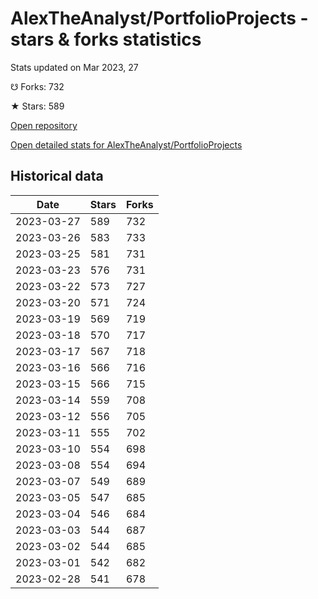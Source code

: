 # AlexTheAnalyst/PortfolioProjects - stars & forks statistics

Stats updated on Mar 2023, 27

☋ Forks: 732

★ Stars: 589

[Open repository](https://github.com/AlexTheAnalyst/PortfolioProjects)

[Open detailed stats for AlexTheAnalyst/PortfolioProjects](https://reviewgithub.com/rep/AlexTheAnalyst/PortfolioProjects)

## Historical data
| Date | Stars | Forks |
|------|-------|-------|
| 2023-03-27 | 589 | 732 | 
| 2023-03-26 | 583 | 733 | 
| 2023-03-25 | 581 | 731 | 
| 2023-03-23 | 576 | 731 | 
| 2023-03-22 | 573 | 727 | 
| 2023-03-20 | 571 | 724 | 
| 2023-03-19 | 569 | 719 | 
| 2023-03-18 | 570 | 717 | 
| 2023-03-17 | 567 | 718 | 
| 2023-03-16 | 566 | 716 | 
| 2023-03-15 | 566 | 715 | 
| 2023-03-14 | 559 | 708 | 
| 2023-03-12 | 556 | 705 | 
| 2023-03-11 | 555 | 702 | 
| 2023-03-10 | 554 | 698 | 
| 2023-03-08 | 554 | 694 | 
| 2023-03-07 | 549 | 689 | 
| 2023-03-05 | 547 | 685 | 
| 2023-03-04 | 546 | 684 | 
| 2023-03-03 | 544 | 687 | 
| 2023-03-02 | 544 | 685 | 
| 2023-03-01 | 542 | 682 | 
| 2023-02-28 | 541 | 678 | 

